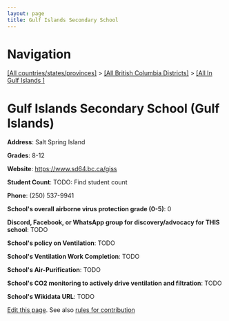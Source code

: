 ```yaml
---
layout: page
title: Gulf Islands Secondary School
---
```

# Navigation

[[All countries/states/provinces]](../../..) > [[All British Columbia Districts]](../..) > [[All In Gulf Islands ]](..)

# Gulf Islands Secondary School (Gulf Islands)

**Address**: Salt Spring Island

**Grades**: 8-12

**Website**: <https://www.sd64.bc.ca/giss>

**Student Count**: TODO: Find student count

**Phone**: (250) 537-9941

**School's overall airborne virus protection grade (0-5)**: 0

**Discord, Facebook, or WhatsApp group for discovery/advocacy for THIS school**: TODO

**School's policy on Ventilation**: TODO

**School's Ventilation Work Completion**: TODO

**School's Air-Purification**: TODO

**School's CO2 monitoring to actively drive ventilation and filtration**: TODO

**School's Wikidata URL**: TODO


[Edit this page](https://github.com/ventilate-schools/BC/edit/main/./Gulf_Islands/Gulf_Islands_Secondary_School.md). See also [rules for contribution](../../../contribution-rules/)